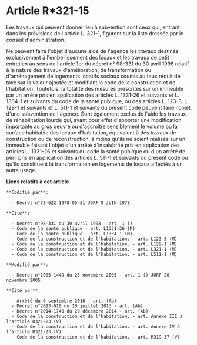 # Article R*321-15

Les travaux qui peuvent donner lieu à subvention sont ceux qui, entrant dans les prévisions de l'article L. 321-1, figurent
sur la liste dressée par le conseil d'administration.

Ne peuvent faire l'objet d'aucune aide de l'agence les travaux destinés exclusivement à l'embellissement des locaux et les
travaux de petit entretien au sens de l'article 1er du décret n° 98-331 du 30 avril 1998 relatif à la nature des travaux
d'amélioration, de transformation ou d'aménagement de logements locatifs sociaux soumis au taux réduit de taxe sur la valeur
ajoutée et modifiant le code de la construction et de l'habitation. Toutefois, la totalité des mesures prescrites sur un
immeuble par un arrêté pris en application des articles L. 1331-26 et suivants et L. 1334-1 et suivants du code de la santé
publique, ou des articles L. 123-3, L. 129-1 et suivants et L. 511-1 et suivants du présent code peuvent faire l'objet d'une
subvention de l'agence. Sont également exclus de l'aide les travaux de réhabilitation lourde qui, ayant pour effet d'apporter
une modification importante au gros oeuvre ou d'accroître sensiblement le volume ou la surface habitable des locaux
d'habitation, équivalent à des travaux de construction ou de reconstruction, à moins qu'ils ne soient réalisés sur un
immeuble faisant l'objet d'un arrêté d'insalubrité pris en application des articles L. 1331-26 et suivants du code la santé
publique ou d'un arrêté de péril pris en application des articles L. 511-1 et suivants du présent code ou qu'ils constituent
la transformation en logements de locaux affectés à un autre usage.

**Liens relatifs à cet article**

	**Codifié par**:

	  - Décret n°78-622 1978-05-31 JORF 8 JUIN 1978

	**Cite**:

	  - Décret n°98-331 du 30 avril 1998 - art. 1 ()
	  - Code de la santé publique - art. L1331-26 (M)
	  - Code de la santé publique - art. L1334-1 (M)
	  - Code de la construction et de l'habitation. - art. L123-3 (M)
	  - Code de la construction et de l'habitation. - art. L129-1 (M)
	  - Code de la construction et de l'habitation. - art. L321-1 (M)
	  - Code de la construction et de l'habitation. - art. L511-1 (M)

	**Modifié par**:

	  - Décret n°2005-1449 du 25 novembre 2005 - art. 1 () JORF 26 novembre 2005

	**Cité par**:

	  - Arrêté du 6 septembre 2010 - art. (Ab)
	  - Décret n°2013-610 du 10 juillet 2013 - art. (Ab)
	  - Décret n°2014-1740 du 29 décembre 2014 - art. (Ab)
	  - Code de la construction et de l'habitation. - art. Annexe III à l'article R321-23 (V)
	  - Code de la construction et de l'habitation. - art. Annexe IV à l'article R321-23 (V)
	  - Code de la construction et de l'habitation. - art. R319-37 (V)
